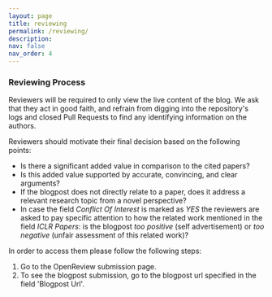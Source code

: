 ```yaml
---
layout: page
title: reviewing
permalink: /reviewing/
description:
nav: false
nav_order: 4
---
```


### Reviewing Process

Reviewers will be required to only view the live content of the blog. 
We ask that they act in good faith, and refrain from digging into the repository's logs and closed Pull Requests to find any identifying information on the authors.
   
Reviewers should motivate their final decision based on the following points:
   
- Is there a significant added value in comparison to the cited papers? 
- Is this added value supported by accurate, convincing, and clear arguments?
- If the blogpost does not directly relate to a paper, does it address a relevant research topic from a novel perspective?
- In case the field *Conflict Of Interest* is marked as *YES* the reviewers are asked to pay specific attention to how the related work mentioned in the field *ICLR Papers*: is the blogpost *too positive* (self advertisement) or *too negative* (unfair assessment of this related work)?
   
In order to access them please follow the following steps:

1. Go to the OpenReview submission page.
2. To see the blogpost submission, go to the blogpost url specified in the field 'Blogpost Url'.
